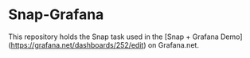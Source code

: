 # Snap-Grafana

This repository holds the Snap task used in the [Snap + Grafana Demo] (https://grafana.net/dashboards/252/edit) on Grafana.net.


